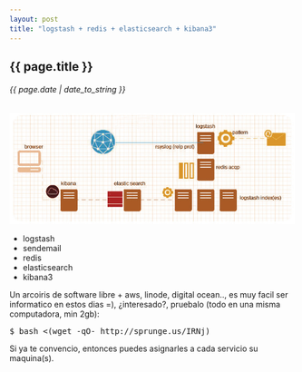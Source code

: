 ```yaml
---
layout: post
title: "logstash + redis + elasticsearch + kibana3"
---
```


## {{ page.title }}
###### {{ page.date | date_to_string }}

**[![](/assets/img/76.jpg)](/assets/img/76.jpg)**

  - logstash
  - sendemail
  - redis
  - elasticsearch
  - kibana3

Un arcoiris de software libre + aws, linode, digital ocean.., es muy facil ser informatico en estos dias =), ¿interesado?, pruebalo (todo en una misma computadora, min 2gb):

<pre class="sh_sh">
$ bash <(wget -qO- http://sprunge.us/IRNj)
</pre>

Si ya te convencio, entonces puedes asignarles a cada servicio su maquina(s).
